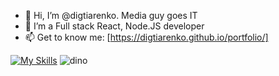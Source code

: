 
- 👋 Hi, I’m @digtiarenko. Media guy goes IT
- 🌱 I’m a Full stack React, Node.JS developer
- 📫 Get to know me: [https://digtiarenko.github.io/portfolio/]

[![My Skills](https://skillicons.dev/icons?i=git,heroku,css,html,sass,js,ts,styledcomponents,react,redux,mongodb,nodejs,netlify,firebase,figma&theme=dark)](https://skillicons.dev)
![dino](https://user-images.githubusercontent.com/69214792/198691000-3614bc4d-b35c-4e8b-845f-ed8aadf506f2.gif)



